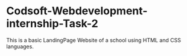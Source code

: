 # Codsoft-Webdevelopment-internship-Task-2
This is a basic LandingPage Website of a school using HTML and CSS languages.
